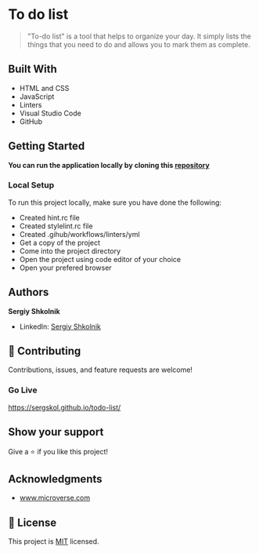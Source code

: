 # To do list

> "To-do list" is a tool that helps to organize your day. It simply lists the things that you need to do and allows you to mark them as complete.

## Built With

- HTML and CSS
- JavaScript
- Linters
- Visual Studio Code
- GitHub

## Getting Started

**You can run the application locally by cloning this [repository](https://github.com/SergSkol/todo-list.git)**

### Local Setup

To run this project locally, make sure you have done the following:

- Created hint.rc file
- Created stylelint.rc file
- Created .gihub/workflows/linters/yml
- Get a copy of the project
- Come into the project directory
- Open the project using code editor of your choice
- Open your prefered browser

## Authors

**Sergiy Shkolnik**
- LinkedIn: [Sergiy Shkolnik](https://www.linkedin.com/in/sergiy-shkolnik-7801a53/)

## :handshake: Contributing

Contributions, issues, and feature requests are welcome!

### Go Live

https://sergskol.github.io/todo-list/

## Show your support

Give a :star:️ if you like this project!

## Acknowledgments

- www.microverse.com

## :memo: License

This project is [MIT](./LICENSE) licensed.
